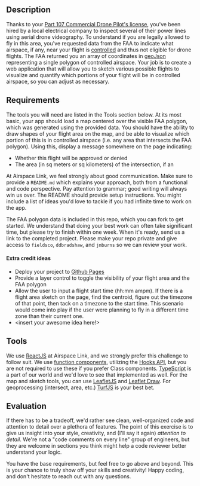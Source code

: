 
## Description

Thanks to your [Part 107 Commercial Drone Pilot's license](https://www.faa.gov/uas/), you've been hired by a local electrical company to inspect several of their power lines using aerial drone videography. To understand if you are legally allowed to fly in this area, you've requested data from the FAA to indicate what airspace, if any, near your flight is [controlled](https://www.faa.gov/uas/recreational_fliers/where_can_i_fly/airspace_101/) and thus not eligible for drone flights. The FAA returned you an array of coordinates in [geoJson](https://geojson.org/) representing a single polygon of controlled airspace. Your job is to create a web application that will allow you to sketch various possible flights to visualize and quantify which portions of your flight will be in controlled airspace, so you can adjust as necessary.

## Requirements

The tools you will need are listed in the Tools section below. At its most basic, your app should load a map centered over the visible FAA polygon, which was generated using the provided data. You should have the ability to draw shapes of your flight area on the map, and be able to visualize which portion of this is in controlled airspace (i.e. any area that intersects the FAA polygon). Using this, display a message somewhere on the page indicating:
- Whether this flight will be approved or denied
- The area (in sq meters or sq kilometers) of the intersection, if an

At Airspace Link, we feel strongly about good communication. Make sure to provide a `README.md` which explains your approach, both from a functional and code perspective. Pay attention to grammar; good writing will always win us over. The README should provide setup instructions. You might include a list of ideas you'd love to tackle if you had infinite time to work on the app.

The FAA polygon data is included in this repo, which you can fork to get started. We understand that doing your best work can often take significant time, but please try to finish within one week. When it's ready, send us a link to the completed project. Please make your repo private and give access to `fieldsco`, `ddbradshaw`, and `jmburns` so we can review your work.

#### Extra credit ideas

- Deploy your project to [Github Pages](https://pages.github.com/)
- Provide a layer control to toggle the visibility of your flight area and the FAA polygon
- Allow the user to input a flight start time (hh:mm ampm). If there is a flight area sketch on the page, find the centroid, figure out the timezone of that point, then tack on a timezone to the start time. This scenario would come into play if the user were planning to fly in a different time zone than their current one.
- <insert your awesome idea here!>

## Tools

We use [ReactJS](https://reactjs.org/) at Airspace Link, and we strongly prefer this challenge to follow suit. We use [function components](https://reactjs.org/docs/components-and-props.html#function-and-class-components), utilizing the [Hooks API](https://reactjs.org/docs/hooks-intro.html), but you are not required to use these if you prefer Class  components. [TypeScript](https://www.typescriptlang.org/) is a part of our world and we'd love to see that implemented as well. For the map and sketch tools, you can use [LeafletJS](https://leafletjs.com/) and [Leaflet Draw](http://leaflet.github.io/Leaflet.draw/docs/leaflet-draw-latest.html). For geoprocessing (intersect, area, etc.) [TurfJS](https://turfjs.org/) is your best bet.

## Evaluation

If there has to be a tradeoff, we'd rather see clean, well-organized code and attention to detail over a plethora of features. The point of this exercise is to give us insight into your style, creativity, and (I'll say it again) _attention to detail_. We're not a "code comments on every line" group of engineers, but they are welcome in sections you think might help a code reviewer better understand your logic.

You have the base requirements, but feel free to go above and beyond. This is your chance to truly show off your skills and creativity! Happy coding, and don't hesitate to reach out with any questions.
